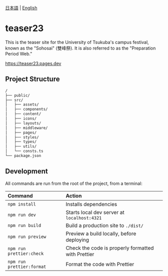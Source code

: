 [日本語](./../README.md) | [English](./README.en.md)

# teaser23

This is the teaser site for the University of Tsukuba's campus festival, known as the "Sohosai" (雙峰祭). It is also referred to as the "Preparation Period Web."

https://teaser23.pages.dev

## Project Structure

```sh
/
├── public/
├── src/
│   ├── assets/
│   ├── components/
│   ├── content/
│   ├── icons/
│   ├── layouts/
│   ├── middleware/
│   ├── pages/
│   ├── styles/
│   ├── types/
│   ├── utils/
│   └── consts.ts
└── package.json
```

## Development

All commands are run from the root of the project, from a terminal:

| Command                   | Action                                             |
| :------------------------ | :------------------------------------------------- |
| `npm install`             | Installs dependencies                              |
| `npm run dev`             | Starts local dev server at `localhost:4321`        |
| `npm run build`           | Build a production site to `./dist/`               |
| `npm run preview`         | Preview a build locally, before deploying          |
| `npm run prettier:check`  | Check the code is properly formatted with Prettier |
| `npm run prettier:format` | Format the code with Prettier                      |
